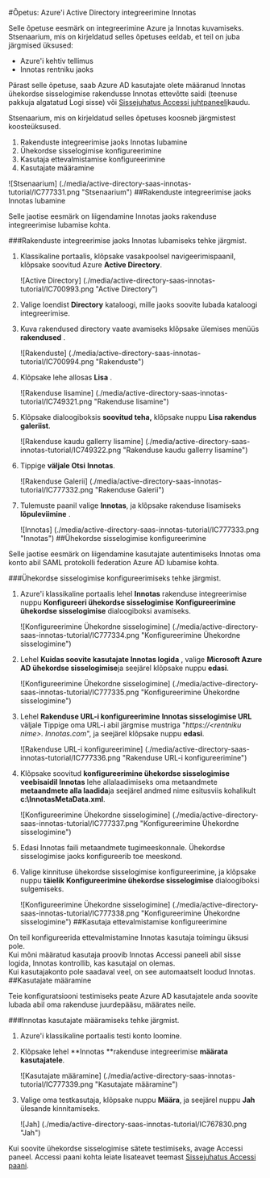 <properties 
    pageTitle="Õpetus: Azure'i Active Directory integreerimine Innotas | Microsoft Azure'i"
    description="Saate teada, kuidas lubada ühekordse sisselogimise, automatiseeritud ettevalmistamise ja muud Azure Active Directory Innotas abil!" 
    services="active-directory" 
    authors="jeevansd"  
    documentationCenter="na" 
    manager="femila"/>
<tags 
    ms.service="active-directory" 
    ms.devlang="na" 
    ms.topic="article" 
    ms.tgt_pltfrm="na" 
    ms.workload="identity" 
    ms.date="09/29/2016" 
    ms.author="jeedes" />

#<a name="tutorial-azure-active-directory-integration-with-innotas"></a>Õpetus: Azure'i Active Directory integreerimine Innotas
  
Selle õpetuse eesmärk on integreerimine Azure ja Innotas kuvamiseks.  
Stsenaarium, mis on kirjeldatud selles õpetuses eeldab, et teil on juba järgmised üksused:

-   Azure'i kehtiv tellimus
-   Innotas rentniku jaoks
  
Pärast selle õpetuse, saab Azure AD kasutajate olete määranud Innotas ühekordse sisselogimise rakendusse Innotas ettevõtte saidi (teenuse pakkuja algatatud Logi sisse) või [Sissejuhatus Accessi juhtpaneeli](active-directory-saas-access-panel-introduction.md)kaudu.
  
Stsenaarium, mis on kirjeldatud selles õpetuses koosneb järgmistest koosteüksused.

1.  Rakenduste integreerimise jaoks Innotas lubamine
2.  Ühekordse sisselogimise konfigureerimine
3.  Kasutaja ettevalmistamise konfigureerimine
4.  Kasutajate määramine

![Stsenaarium] (./media/active-directory-saas-innotas-tutorial/IC777331.png "Stsenaarium")
##<a name="enabling-the-application-integration-for-innotas"></a>Rakenduste integreerimise jaoks Innotas lubamine
  
Selle jaotise eesmärk on liigendamine Innotas jaoks rakenduse integreerimise lubamise kohta.

###<a name="to-enable-the-application-integration-for-innotas-perform-the-following-steps"></a>Rakenduste integreerimise jaoks Innotas lubamiseks tehke järgmist.

1.  Klassikaline portaalis, klõpsake vasakpoolsel navigeerimispaanil, klõpsake soovitud Azure **Active Directory**.

    ![Active Directory] (./media/active-directory-saas-innotas-tutorial/IC700993.png "Active Directory")

2.  Valige loendist **Directory** kataloogi, mille jaoks soovite lubada kataloogi integreerimise.

3.  Kuva rakendused directory vaate avamiseks klõpsake ülemises menüüs **rakendused** .

    ![Rakenduste] (./media/active-directory-saas-innotas-tutorial/IC700994.png "Rakenduste")

4.  Klõpsake lehe allosas **Lisa** .

    ![Rakenduse lisamine] (./media/active-directory-saas-innotas-tutorial/IC749321.png "Rakenduse lisamine")

5.  Klõpsake dialoogiboksis **soovitud teha,** klõpsake nuppu **Lisa rakendus galeriist**.

    ![Rakenduse kaudu gallerry lisamine] (./media/active-directory-saas-innotas-tutorial/IC749322.png "Rakenduse kaudu gallerry lisamine")

6.  Tippige **väljale Otsi** **Innotas**.

    ![Rakenduse Galerii] (./media/active-directory-saas-innotas-tutorial/IC777332.png "Rakenduse Galerii")

7.  Tulemuste paanil valige **Innotas**, ja klõpsake rakenduse lisamiseks **lõpuleviimine** .

    ![Innotas] (./media/active-directory-saas-innotas-tutorial/IC777333.png "Innotas")
##<a name="configuring-single-sign-on"></a>Ühekordse sisselogimise konfigureerimine
  
Selle jaotise eesmärk on liigendamine kasutajate autentimiseks Innotas oma konto abil SAML protokolli federation Azure AD lubamise kohta.

###<a name="to-configure-single-sign-on-perform-the-following-steps"></a>Ühekordse sisselogimise konfigureerimiseks tehke järgmist.

1.  Azure'i klassikaline portaalis lehel **Innotas** rakenduse integreerimise nuppu **Konfigureeri ühekordse sisselogimise** **Konfigureerimine ühekordse sisselogimise** dialoogiboksi avamiseks.

    ![Konfigureerimine Ühekordne sisselogimine] (./media/active-directory-saas-innotas-tutorial/IC777334.png "Konfigureerimine Ühekordne sisselogimine")

2.  Lehel **Kuidas soovite kasutajate Innotas logida** , valige **Microsoft Azure AD ühekordse sisselogimise**ja seejärel klõpsake nuppu **edasi**.

    ![Konfigureerimine Ühekordne sisselogimine] (./media/active-directory-saas-innotas-tutorial/IC777335.png "Konfigureerimine Ühekordne sisselogimine")

3.  Lehel **Rakenduse URL-i konfigureerimine** **Innotas sisselogimise URL** väljale Tippige oma URL-i abil järgmise mustriga "*https://\<rentniku nime\>. Innotas.com*", ja seejärel klõpsake nuppu **edasi**.

    ![Rakenduse URL-i konfigureerimine] (./media/active-directory-saas-innotas-tutorial/IC777336.png "Rakenduse URL-i konfigureerimine")

4.  Klõpsake soovitud **konfigureerimine ühekordse sisselogimise veebisaidil Innotas** lehe allalaadimiseks oma metaandmete **metaandmete alla laadida**ja seejärel andmed nime esitusviis kohalikult **c:\\InnotasMetaData.xml**.

    ![Konfigureerimine Ühekordne sisselogimine] (./media/active-directory-saas-innotas-tutorial/IC777337.png "Konfigureerimine Ühekordne sisselogimine")

5.  Edasi Innotas faili metaandmete tugimeeskonnale. Ühekordse sisselogimise jaoks konfigureerib toe meeskond.

6.  Valige kinnituse ühekordse sisselogimise konfigureerimine, ja klõpsake nuppu **täielik** **Konfigureerimine ühekordse sisselogimise** dialoogiboksi sulgemiseks.

    ![Konfigureerimine Ühekordne sisselogimine] (./media/active-directory-saas-innotas-tutorial/IC777338.png "Konfigureerimine Ühekordne sisselogimine")
##<a name="configuring-user-provisioning"></a>Kasutaja ettevalmistamise konfigureerimine
  
On teil konfigureerida ettevalmistamine Innotas kasutaja toimingu üksusi pole.  
Kui mõni määratud kasutaja proovib Innotas Accessi paneeli abil sisse logida, Innotas kontrollib, kas kasutajal on olemas.  
Kui kasutajakonto pole saadaval veel, on see automaatselt loodud Innotas.
##<a name="assigning-users"></a>Kasutajate määramine
  
Teie konfiguratsiooni testimiseks peate Azure AD kasutajatele anda soovite lubada abil oma rakenduse juurdepääsu, määrates neile.

###<a name="to-assign-users-to-innotas-perform-the-following-steps"></a>Innotas kasutajate määramiseks tehke järgmist.

1.  Azure'i klassikaline portaalis testi konto loomine.

2.  Klõpsake lehel **Innotas **rakenduse integreerimise **määrata kasutajatele**.

    ![Kasutajate määramine] (./media/active-directory-saas-innotas-tutorial/IC777339.png "Kasutajate määramine")

3.  Valige oma testkasutaja, klõpsake nuppu **Määra**, ja seejärel nuppu **Jah** ülesande kinnitamiseks.

    ![Jah] (./media/active-directory-saas-innotas-tutorial/IC767830.png "Jah")
  
Kui soovite ühekordse sisselogimise sätete testimiseks, avage Accessi paneel. Accessi paani kohta leiate lisateavet teemast [Sissejuhatus Accessi paani](active-directory-saas-access-panel-introduction.md).